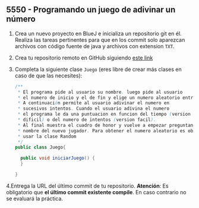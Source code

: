 ## 5550 - Programando un juego de adivinar un número

1. Crea un nuevo proyecto en BlueJ e inicializa un repositorio git en él. Realiza las tareas pertinentes para que en los commit solo aparezcan archivos con código fuente de java y archivos con extension `TXT`.

2. Crea tu repositorio remoto en GitHub siguiendo [este link](https://classroom.github.com/a/cXCTh5RW)

3. Completa la siguiente clase `Juego` (eres libre de crear más clases en caso de que las necesites):

    ```java
    /**
     * El programa pide al usuario su nombre. luego pide al usuario
     * el numero de inicio y el de fin y elige un numero aleatorio entre ambos (ambos incluidos).
     * A continuación permite al usuario adivinar el numero en
     * sucesivos intentos. Cuando el usuario adivina el numero
     * el programa le da una puntuacion en funcion del tiempo (version
     * dificil) o del numero de intentos (version facil).
     * Al final muestra el cuadro de honor y vuelve a empezar preguntando el
     * nombre del nuevo jugador. Para obtener el numero aleatorio es obligatorio
     * usar la clase Random
     */
    public class Juego{

      public void iniciarJuego() {
      }

    }
    ```
    
 4.Entrega la URL del último commit de tu repositorio. __Atención__: Es obligatorio que __el último commit existente compile__. En caso contrario no se evaluará la práctica.
